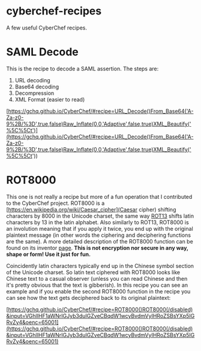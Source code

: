 # cyberchef-recipes
A few useful CyberChef recipes.

# SAML Decode

This is the recipe to decode a SAML assertion. The steps are:
1. URL decoding
2. Base64 decoding
3. Decompression
4. XML Format (easier to read)

[https://gchq.github.io/CyberChef/#recipe=URL_Decode()From_Base64('A-Za-z0-9%2B/%3D',true,false)Raw_Inflate(0,0,'Adaptive',false,true)XML_Beautify('%5C%5Ct')](https://gchq.github.io/CyberChef/#recipe=URL_Decode()From_Base64('A-Za-z0-9%2B/%3D',true,false)Raw_Inflate(0,0,'Adaptive',false,true)XML_Beautify('%5C%5Ct'))

# ROT8000

This one is not really a recipe but more of a fun operation that I contributed to the CyberChef project. ROT8000 is a [https://en.wikipedia.org/wiki/Caesar_cipher](Caesar cipher) shifting characters by 8000 in the Unicode charset, the same way [ROT13](https://en.wikipedia.org/wiki/ROT13) shifts latin characters by 13 in the latin alphabet. Also similarly to ROT13, ROT8000 is an involution meaning that if you apply it twice, you end up with the original plaintext message (in other words the ciphering and deciphering functions are the same). A more detailed description of the ROT8000 function can be found on its inventor [page](https://rot8000.com/info). **This is not encryption nor secure in any way, shape or form! Use it just for fun.**

Coincidently latin characters typically end up in the Chinese symbol section of the Unicode charset. So latin text ciphered with ROT8000 looks like Chinese text to a casual observer (unless you can read Chinese and then it's pretty obvious that the text is gibberish). In this recipe you can see an example and if you enable the second ROT8000 function in the recipe you can see how the text gets deciphered back to its original plaintext:

[https://gchq.github.io/CyberChef/#recipe=ROT8000()ROT8000(/disabled)&input=VGhlIHF1aWNrIGJyb3duIGZveCBqdW1wcyBvdmVyIHRoZSBsYXp5IGRvZy4&oenc=65001](https://gchq.github.io/CyberChef/#recipe=ROT8000()ROT8000(/disabled)&input=VGhlIHF1aWNrIGJyb3duIGZveCBqdW1wcyBvdmVyIHRoZSBsYXp5IGRvZy4&oenc=65001)
